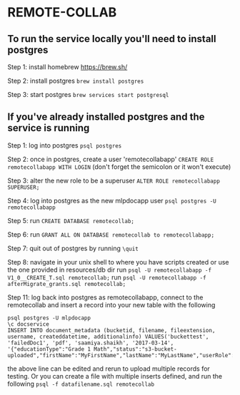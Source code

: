 # REMOTE-COLLAB

## To run the service locally you'll need to install postgres
Step 1: install homebrew https://brew.sh/

Step 2: install postgres `brew install postgres`

Step 3: start postgres `brew services start postgresql`

## If you've already installed postgres and the service is running

Step 1: log into postgres `psql postgres`

Step 2: once in postgres, create a user 'remotecollabapp' `CREATE ROLE remotecollabapp WITH LOGIN` (don't forget the semicolon or it won't execute)

Step 3: alter the new role to be a superuser  `ALTER ROLE remotecollabapp SUPERUSER;`

Step 4:
log into postgres as the new mlpdocapp user `psql postgres -U remotecollabapp`

Step 5:
run `CREATE DATABASE remotecollab;`

Step 6:
run `GRANT ALL ON DATABASE remotecollab to remotecollabapp;`

Step 7:
quit out of postgres by running `\quit`

Step 8:
navigate in your unix shell to where you have scripts created or use the one provided in resources/db dir
run `psql -U remotecollabapp -f V1_0__CREATE_T.sql remotecollab;`
run `psql -U remotecollabapp -f afterMigrate_grants.sql remotecollab;`

Step 11:
log back into postgres as remotecollabapp, connect to the remotecollab and insert a record into your new table with the following 
```
psql postgres -U mlpdocapp
\c docservice
INSERT INTO document_metadata (bucketid, filename, fileextension, username, createddatetime, additionalinfo) VALUES('buckettest', 'failedDoc1', 'pdf', 'saamiya.shaikh', '2017-03-14', '{"educationType":"Grade 1 Math","status":"s3-bucket-uploaded","firstName":"MyFirstName","lastName":"MyLastName","userRole":"admin"}');
```
the above line can be edited and rerun to upload multiple records for testing. Or you can create a file with multiple inserts defined, and run the following
`psql -f datafilename.sql remotecollab`